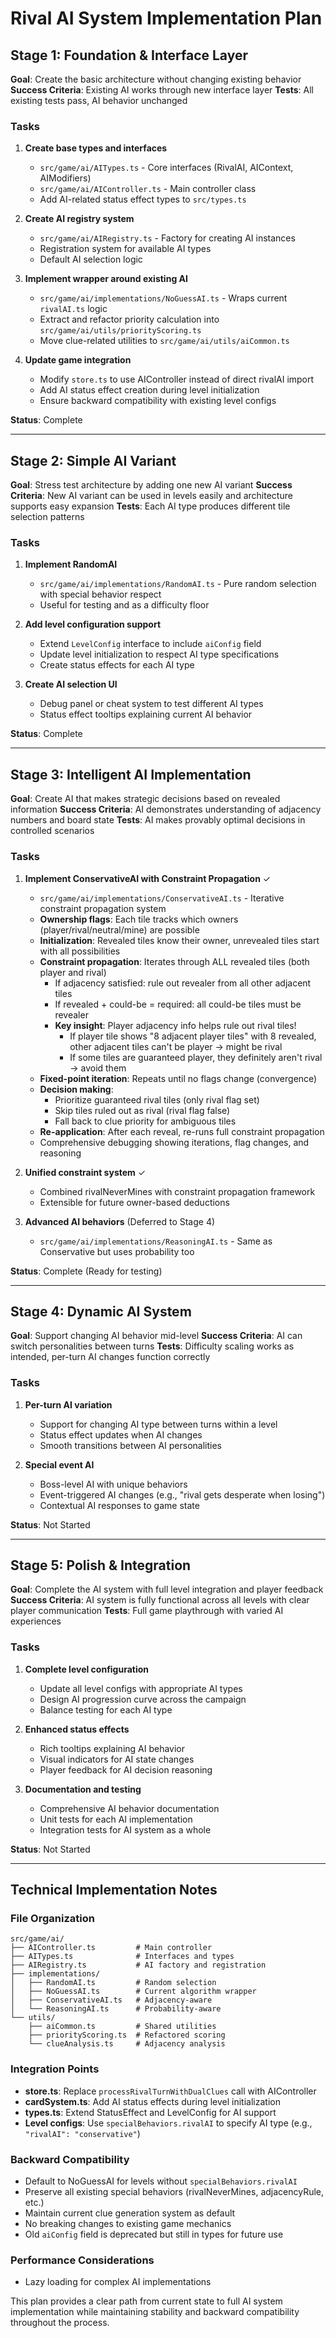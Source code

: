# Rival AI System Implementation Plan

## Stage 1: Foundation & Interface Layer
**Goal**: Create the basic architecture without changing existing behavior
**Success Criteria**: Existing AI works through new interface layer
**Tests**: All existing tests pass, AI behavior unchanged

### Tasks
1. **Create base types and interfaces**
   - `src/game/ai/AITypes.ts` - Core interfaces (RivalAI, AIContext, AIModifiers)
   - `src/game/ai/AIController.ts` - Main controller class
   - Add AI-related status effect types to `src/types.ts`

2. **Create AI registry system**
   - `src/game/ai/AIRegistry.ts` - Factory for creating AI instances
   - Registration system for available AI types
   - Default AI selection logic

3. **Implement wrapper around existing AI**
   - `src/game/ai/implementations/NoGuessAI.ts` - Wraps current `rivalAI.ts` logic
   - Extract and refactor priority calculation into `src/game/ai/utils/priorityScoring.ts`
   - Move clue-related utilities to `src/game/ai/utils/aiCommon.ts`

4. **Update game integration**
   - Modify `store.ts` to use AIController instead of direct rivalAI import
   - Add AI status effect creation during level initialization
   - Ensure backward compatibility with existing level configs

**Status**: Complete

---

## Stage 2: Simple AI Variant
**Goal**: Stress test architecture by adding one new AI variant
**Success Criteria**: New AI variant can be used in levels easily and architecture supports easy expansion
**Tests**: Each AI type produces different tile selection patterns

### Tasks
1. **Implement RandomAI**
   - `src/game/ai/implementations/RandomAI.ts` - Pure random selection with special behavior respect
   - Useful for testing and as a difficulty floor

2. **Add level configuration support**
   - Extend `LevelConfig` interface to include `aiConfig` field
   - Update level initialization to respect AI type specifications
   - Create status effects for each AI type

3. **Create AI selection UI**
   - Debug panel or cheat system to test different AI types
   - Status effect tooltips explaining current AI behavior

**Status**: Complete

---

## Stage 3: Intelligent AI Implementation
**Goal**: Create AI that makes strategic decisions based on revealed information
**Success Criteria**: AI demonstrates understanding of adjacency numbers and board state
**Tests**: AI makes provably optimal decisions in controlled scenarios

### Tasks
1. **Implement ConservativeAI with Constraint Propagation** ✓
   - `src/game/ai/implementations/ConservativeAI.ts` - Iterative constraint propagation system
   - **Ownership flags**: Each tile tracks which owners (player/rival/neutral/mine) are possible
   - **Initialization**: Revealed tiles know their owner, unrevealed tiles start with all possibilities
   - **Constraint propagation**: Iterates through ALL revealed tiles (both player and rival)
     - If adjacency satisfied: rule out revealer from all other adjacent tiles
     - If revealed + could-be = required: all could-be tiles must be revealer
     - **Key insight**: Player adjacency info helps rule out rival tiles!
       - If player tile shows "8 adjacent player tiles" with 8 revealed, other adjacent tiles can't be player → might be rival
       - If some tiles are guaranteed player, they definitely aren't rival → avoid them
   - **Fixed-point iteration**: Repeats until no flags change (convergence)
   - **Decision making**:
     - Prioritize guaranteed rival tiles (only rival flag set)
     - Skip tiles ruled out as rival (rival flag false)
     - Fall back to clue priority for ambiguous tiles
   - **Re-application**: After each reveal, re-runs full constraint propagation
   - Comprehensive debugging showing iterations, flag changes, and reasoning

2. **Unified constraint system** ✓
   - Combined rivalNeverMines with constraint propagation framework
   - Extensible for future owner-based deductions

3. **Advanced AI behaviors** (Deferred to Stage 4)
   - `src/game/ai/implementations/ReasoningAI.ts` - Same as Conservative but uses probability too

**Status**: Complete (Ready for testing)

---

## Stage 4: Dynamic AI System
**Goal**: Support changing AI behavior mid-level
**Success Criteria**: AI can switch personalities between turns
**Tests**: Difficulty scaling works as intended, per-turn AI changes function correctly

### Tasks
1. **Per-turn AI variation**
   - Support for changing AI type between turns within a level
   - Status effect updates when AI changes
   - Smooth transitions between AI personalities

2. **Special event AI**
   - Boss-level AI with unique behaviors
   - Event-triggered AI changes (e.g., "rival gets desperate when losing")
   - Contextual AI responses to game state

**Status**: Not Started

---

## Stage 5: Polish & Integration
**Goal**: Complete the AI system with full level integration and player feedback
**Success Criteria**: AI system is fully functional across all levels with clear player communication
**Tests**: Full game playthrough with varied AI experiences

### Tasks
1. **Complete level configuration**
   - Update all level configs with appropriate AI types
   - Design AI progression curve across the campaign
   - Balance testing for each AI type

2. **Enhanced status effects**
   - Rich tooltips explaining AI behavior
   - Visual indicators for AI state changes
   - Player feedback for AI decision reasoning

4. **Documentation and testing**
   - Comprehensive AI behavior documentation
   - Unit tests for each AI implementation
   - Integration tests for AI system as a whole

**Status**: Not Started

---

## Technical Implementation Notes

### File Organization
```
src/game/ai/
├── AIController.ts         # Main controller
├── AITypes.ts              # Interfaces and types
├── AIRegistry.ts           # AI factory and registration
├── implementations/
│   ├── RandomAI.ts         # Random selection
│   ├── NoGuessAI.ts        # Current algorithm wrapper
│   ├── ConservativeAI.ts   # Adjacency-aware
│   └── ReasoningAI.ts      # Probability-aware
└── utils/
    ├── aiCommon.ts         # Shared utilities
    ├── priorityScoring.ts  # Refactored scoring
    └── clueAnalysis.ts     # Adjacency analysis
```

### Integration Points
- **store.ts**: Replace `processRivalTurnWithDualClues` call with AIController
- **cardSystem.ts**: Add AI status effects during level initialization
- **types.ts**: Extend StatusEffect and LevelConfig for AI support
- **Level configs**: Use `specialBehaviors.rivalAI` to specify AI type (e.g., `"rivalAI": "conservative"`)

### Backward Compatibility
- Default to NoGuessAI for levels without `specialBehaviors.rivalAI`
- Preserve all existing special behaviors (rivalNeverMines, adjacencyRule, etc.)
- Maintain current clue generation system as default
- No breaking changes to existing game mechanics
- Old `aiConfig` field is deprecated but still in types for future use

### Performance Considerations
- Lazy loading for complex AI implementations

This plan provides a clear path from current state to full AI system implementation while maintaining stability and backward compatibility throughout the process.